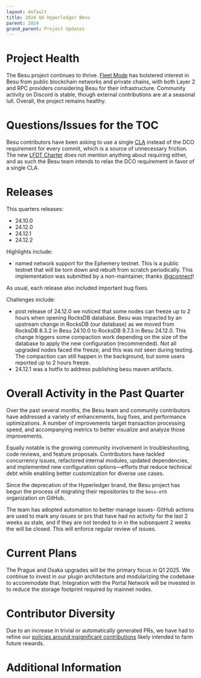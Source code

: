```yaml
---
layout: default
title: 2024 Q4 Hyperledger Besu
parent: 2024
grand_parent: Project Updates
---
```


# Project Health

The Besu project continues to thrive. [Fleet Mode](https://consensys.io/blog/besu-fleet-the-future-of-rpc-scaling) has bolstered interest in Besu from public blockchain networks and private chains, with both Layer 2 and RPC providers considering Besu for their infrastructure. Community activity on Discord is stable, though external contributions are at a seasonal lull. Overall, the project remains healthy. 

# Questions/Issues for the TOC

Besu contributors have been asking to use a single [CLA](https://en.wikipedia.org/wiki/Contributor_License_Agreement) instead of the DCO requirement for every commit, which is a source of unnecessary friction. The new [LFDT Charter](https://www.lfdecentralizedtrust.org/about/charter) does not mention anything about requiring either, and as such the Besu team intends to relax the DCO requirement in favor of a single CLA.

# Releases

This quarters releases:

- 24.10.0
- 24.12.0
- 24.12.1
- 24.12.2

Highlights include:

- named network support for the Ephemery testnet. This is a public testnet that will be torn down and rebuilt from scratch periodically. This implementation was submitted by a non-maintainer, thanks [@gconnect](https://github.com/gconnect)!

As usual, each release also included important bug fixes.

Challenges include:

- post release of 24.12.0 we noticed that some nodes can freeze up to 2 hours when opening RocksDB database. Besu was impacted by an upstream change in RocksDB (our database) as we moved from RocksDB 8.3.2 in Besu 24.10.0 to RocksDB 9.7.3 in Besu 24.12.0. This change triggers some compaction work depending on the size of the database to apply the new configuration (recommended). Not all upgraded nodes  faced the freeze, and this was not seen during testing. The compaction can still happen in the background, but some users reported up to 2 hours freeze.
- 24.12.1 was a hotfix to address publishing besu maven artifacts. 



# Overall Activity in the Past Quarter

Over the past several months, the Besu team and community contributors have addressed a variety of enhancements, bug fixes, and performance optimizations. A number of improvements target transaction processing speed, and accompanying metrics to better visualize and analyze those improvements. 

Equally notable is the growing community involvement in troubleshooting, code reviews, and feature proposals. Contributors have tackled concurrency issues, refactored internal modules, updated dependencies, and implemented new configuration options—efforts that reduce technical debt while enabling better customization for diverse use cases. 

Since the deprecation of the Hyperledger brand, the Besu project has begun the process of migrating their repositories to the `besu-eth` organization on GitHub.

The team has adopted automation to better manage issues- GitHub actions are used to mark any issues or prs that have had no activity for the last 2 weeks as stale, and if they are not tended to in in the subsequent 2 weeks the will be closed. This will enforce regular review of issues.

# Current Plans

The Prague and Osaka upgrades will be the primary focus in Q1 2025. We continue to invest in our plugin architecture and modularizing the codebase to accommodate that. Integration with the Portal Network will be invested in to reduce the storage footprint required by mainnet nodes.

# Contributor Diversity

Due to an increase in trivial or automatically generated PRs, we have had to refine our [policies around insignificant contributions](https://github.com/hyperledger/besu/blob/main/CONTRIBUTING.md#guidelines-for-non-code-and-other-trivial-contributions) likely intended to farm future rewards.

# Additional Information

